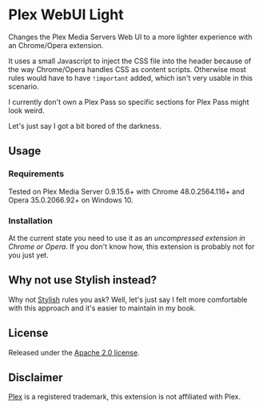 # Plex WebUI Light

Changes the Plex Media Servers Web UI to a more lighter experience with an Chrome/Opera extension. 

It uses a small Javascript to inject the CSS file into the header because of the way Chrome/Opera handles CSS as content scripts. Otherwise most rules would have to have ``!important`` added, which isn't very usable in this scenario.

I currently don't own a Plex Pass so specific sections for Plex Pass might look weird.

Let's just say I got a bit bored of the darkness.

## Usage

### Requirements

Tested on Plex Media Server 0.9.15.6+ with Chrome 48.0.2564.116+ and Opera 35.0.2066.92+ on Windows 10.

### Installation

At the current state you need to use it as an *uncompressed extension in Chrome or Opera*. If you don't know how, this extension is probably not for you just yet.

## Why not use Stylish instead?

Why not [Stylish][stylish] rules you ask? Well, let's just say I felt more comfortable with this approach and it's easier to maintain in my book. 

## License

Released under the [Apache 2.0 license][apachelicense].

## Disclaimer

[Plex][plex] is a registered trademark, this extension is not affiliated with Plex.

[stylish]: https://userstyles.org/
[apachelicense]: http://www.apache.org/licenses/LICENSE-2.0.html
[plex]: https://plex.tv